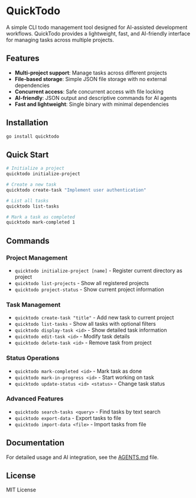 # QuickTodo

A simple CLI todo management tool designed for AI-assisted development workflows. QuickTodo provides a lightweight, fast, and AI-friendly interface for managing tasks across multiple projects.

## Features

- **Multi-project support**: Manage tasks across different projects
- **File-based storage**: Simple JSON file storage with no external dependencies
- **Concurrent access**: Safe concurrent access with file locking
- **AI-friendly**: JSON output and descriptive commands for AI agents
- **Fast and lightweight**: Single binary with minimal dependencies

## Installation

```bash
go install quicktodo
```

## Quick Start

```bash
# Initialize a project
quicktodo initialize-project

# Create a new task
quicktodo create-task "Implement user authentication"

# List all tasks
quicktodo list-tasks

# Mark a task as completed
quicktodo mark-completed 1
```

## Commands

### Project Management
- `quicktodo initialize-project [name]` - Register current directory as project
- `quicktodo list-projects` - Show all registered projects
- `quicktodo project-status` - Show current project information

### Task Management
- `quicktodo create-task "title"` - Add new task to current project
- `quicktodo list-tasks` - Show all tasks with optional filters
- `quicktodo display-task <id>` - Show detailed task information
- `quicktodo edit-task <id>` - Modify task details
- `quicktodo delete-task <id>` - Remove task from project

### Status Operations
- `quicktodo mark-completed <id>` - Mark task as done
- `quicktodo mark-in-progress <id>` - Start working on task
- `quicktodo update-status <id> <status>` - Change task status

### Advanced Features
- `quicktodo search-tasks <query>` - Find tasks by text search
- `quicktodo export-data` - Export tasks to file
- `quicktodo import-data <file>` - Import tasks from file

## Documentation

For detailed usage and AI integration, see the [AGENTS.md](AGENTS.md) file.

## License

MIT License